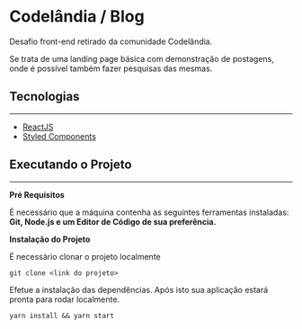 # <strong>Codelândia / Blog</strong>

Desafio front-end retirado da comunidade Codelândia.

Se trata de uma landing page básica com demonstração de postagens, onde é possível também fazer pesquisas das mesmas.
## Tecnologias
---
- [ReactJS](https://pt-br.reactjs.org/)
- [Styled Components](https://styled-components.com/)

## Executando o Projeto
---
<strong>Pré Requisitos</strong>

<p>É necessário que a máquina contenha as seguintes ferramentas instaladas: <strong>Git, Node.js e um Editor de Código de sua preferência.</strong></p>

<strong>Instalação do Projeto</strong>

<p>É necessário clonar o projeto localmente</p>

`git clone <link do projeto>`

Efetue a instalação das dependências. Após isto sua aplicação estará pronta para rodar localmente.

`yarn install && yarn start`